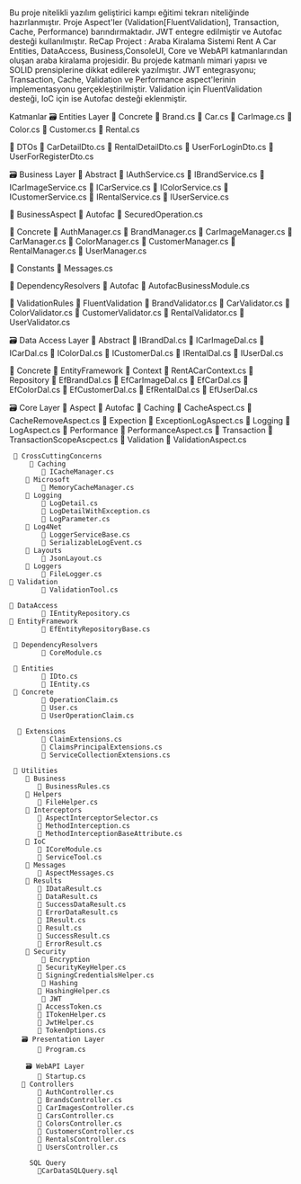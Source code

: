 # 
 Bu proje nitelikli yazılım geliştirici kampı eğitimi tekrarı niteliğinde hazırlanmıştır.
 Proje Aspect'ler (Validation[FluentValidation], Transaction, Cache, Performance) barındırmaktadır.
 JWT entegre edilmiştir ve Autofac desteği kullanılmıştır.
 ReCap Project : 
Araba Kiralama Sistemi Rent A Car
Entities, DataAccess, Business,ConsoleUI, Core ve WebAPI katmanlarından oluşan araba kiralama projesidir. 
Bu projede  katmanlı mimari yapısı ve SOLID prensiplerine dikkat edilerek yazılmıştır. JWT entegrasyonu; Transaction, Cache,  Validation ve Performance aspect'lerinin implementasyonu gerçekleştirilmiştir. Validation için FluentValidation desteği, IoC  için ise Autofac desteği eklenmiştir.

Katmanlar
🗃 Entities Layer 
  📂 Concrete 
📃 Brand.cs 
📃 Car.cs 
📃 CarImage.cs 
📃 Color.cs 
📃 Customer.cs
 📃 Rental.cs

📂 DTOs
     📃 CarDetailDto.cs
     📃 RentalDetailDto.cs
     📃 UserForLoginDto.cs
     📃 UserForRegisterDto.cs

🗃 Business Layer 
    📂 Abstract 
     📃 IAuthService.cs 
     📃 IBrandService.cs
     📃 ICarImageService.cs 
     📃 ICarService.cs 
     📃 IColorService.cs 
     📃 ICustomerService.cs 
     📃 IRentalService.cs
     📃 IUserService.cs

📂 BusinessAspect
    📂 Autofac
         📃 SecuredOperation.cs

📂 Concrete
     📃 AuthManager.cs
     📃 BrandManager.cs
     📃 CarImageManager.cs
     📃 CarManager.cs
     📃 ColorManager.cs
     📃 CustomerManager.cs
     📃 RentalManager.cs
     📃 UserManager.cs

 📂 Constants
     📃 Messages.cs

 📂 DependencyResolvers
     📂 Autofac
         📃 AutofacBusinessModule.cs

 📂 ValidationRules
     📂 FluentValidation
         📃 BrandValidator.cs
         📃 CarValidator.cs
         📃 ColorValidator.cs
         📃 CustomerValidator.cs
         📃 RentalValidator.cs
         📃 UserValidator.cs

🗃 Data Access Layer 
   📂 Abstract 
      📃 IBrandDal.cs 
      📃 ICarImageDal.cs
      📃 ICarDal.cs
      📃 IColorDal.cs 
      📃 ICustomerDal.cs 
      📃 IRentalDal.cs 
      📃 IUserDal.cs

 📂 Concrete
     📂 EntityFramework
         📂 Context
             📃 RentACarContext.cs
         📂 Repository
             📃 EfBrandDal.cs
             📃 EfCarImageDal.cs
             📃 EfCarDal.cs
             📃 EfColorDal.cs
             📃 EfCustomerDal.cs
             📃 EfRentalDal.cs
             📃 EfUserDal.cs

🗃 Core Layer 
   📂 Aspect 
      📂 Autofac 
         📂 Caching 
             📃 CacheAspect.cs 
             📃 CacheRemoveAspect.cs 
    📂 Expection
             📃 ExceptionLogAspect.cs 
    📂 Logging 
             📃 LogAspect.cs 
     📂 Performance 
             📃 PerformanceAspect.cs 
     📂 Transaction
             📃 TransactionScopeAscpect.cs 
     📂 Validation
             📃 ValidationAspect.cs

     📂 CrossCuttingConcerns
         📂 Caching
            📃 ICacheManager.cs
        📂 Microsoft
            📃 MemoryCacheManager.cs
        📂 Logging
            📃 LogDetail.cs
            📃 LogDetailWithException.cs
            📃 LogParameter.cs
        📂 Log4Net
            📃 LoggerServiceBase.cs
            📃 SerializableLogEvent.cs
        📂 Layouts
            📃 JsonLayout.cs
        📂 Loggers
            📃 FileLogger.cs
    📂 Validation
            📃 ValidationTool.cs

    📂 DataAccess
            📃 IEntityRepository.cs
    📂 EntityFramework
            📃 EfEntityRepositoryBase.cs

     📂 DependencyResolvers
            📃 CoreModule.cs

     📂 Entities
            📃 IDto.cs
            📃 IEntity.cs
     📂 Concrete
            📃 OperationClaim.cs
            📃 User.cs
            📃 UserOperationClaim.cs

      📂 Extensions
            📃 ClaimExtensions.cs
            📃 ClaimsPrincipalExtensions.cs
            📃 ServiceCollectionExtensions.cs

     📂 Utilities
        📂 Business
           📃 BusinessRules.cs
        📂 Helpers
           📃 FileHelper.cs
        📂 Interceptors
           📃 AspectInterceptorSelector.cs
           📃 MethodInterception.cs
           📃 MethodInterceptionBaseAttribute.cs
        📂 IoC
           📃 ICoreModule.cs
           📃 ServiceTool.cs
        📂 Messages
           📃 AspectMessages.cs
        📂 Results
           📃 IDataResult.cs
           📃 DataResult.cs
           📃 SuccessDataResult.cs
           📃 ErrorDataResult.cs
           📃 IResult.cs
           📃 Result.cs
           📃 SuccessResult.cs
           📃 ErrorResult.cs
        📂 Security
            📂 Encryption
           📃 SecurityKeyHelper.cs
           📃 SigningCredentialsHelper.cs
            📂 Hashing
           📃 HashingHelper.cs
            📂 JWT
           📃 AccessToken.cs
           📃 ITokenHelper.cs
           📃 JwtHelper.cs
           📃 TokenOptions.cs
       🗃 Presentation Layer 
           📃 Program.cs

        🗃 WebAPI Layer 
           📃 Startup.cs 
       📂 Controllers
           📃 AuthController.cs 
           📃 BrandsController.cs 
           📃 CarImagesController.cs 
           📃 CarsController.cs  
           📃 ColorsController.cs 
           📃 CustomersController.cs 
           📃 RentalsController.cs 
           📃 UsersController.cs

         SQL Query 
           📃CarDataSQLQuery.sql

